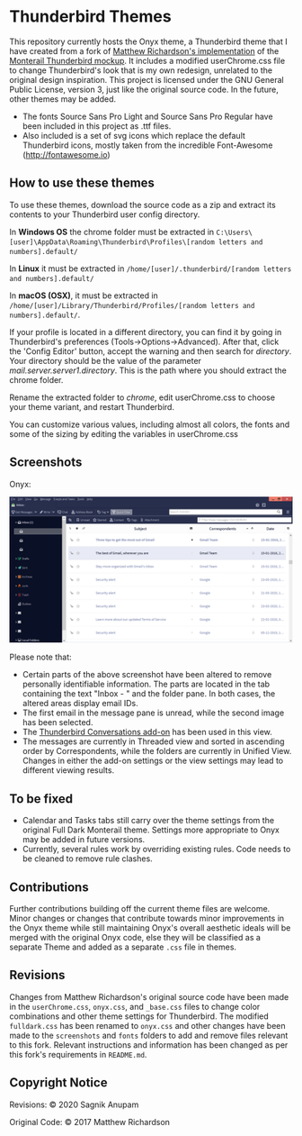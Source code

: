 # Thunderbird Themes

This repository currently hosts the Onyx theme, a Thunderbird theme that I have created from a fork of [Matthew Richardson's implementation](https://github.com/spymastermatt/thunderbird-monterail) of the [Monterail Thunderbird mockup](https://monterail.com/blog/2016/the-power-of-email-clients-why-did-we-redesign-thunderbird?utm_source=Thunderbird&utm_campaign=Dribbble&utm_medium=blogpost%22). It includes a modified userChrome.css file to change Thunderbird's look that is my own redesign, unrelated to the original design inspiration. This project is licensed under the GNU General Public License, version 3,  just like the original source code. In the future, other themes may be added.

* The fonts Source Sans Pro Light and Source Sans Pro Regular have been included in this project as .ttf files.
* Also included is a set of svg icons which replace the default Thunderbird icons, mostly taken from the incredible Font-Awesome (http://fontawesome.io)

## How to use these themes
To use these themes, download the source code as a zip and extract its contents to your
Thunderbird user config directory.

In **Windows OS** the chrome folder must be extracted in `C:\Users\[user]\AppData\Roaming\Thunderbird\Profiles\[random letters and numbers].default/`

In **Linux** it must be extracted in `/home/[user]/.thunderbird/[random letters and numbers].default/`

In **macOS (OSX)**, it must be extracted in `/home/[user]/Library/Thunderbird/Profiles/[random letters and numbers].default/`.

If your profile is located in a different directory, you can find it by going in Thunderbird's preferences (Tools->Options->Advanced). After that, click the 'Config Editor' button, accept the warning and then search for *directory*. Your directory should be the value of the parameter *mail.server.server1.directory*. This is the path where you should extract the chrome folder.

Rename the extracted folder to *chrome*, edit userChrome.css to choose your theme variant, and restart Thunderbird. 

You can customize various values, including almost all colors, the fonts and some of the sizing by editing the variables in userChrome.css

## Screenshots
Onyx:

<img src="screenshots/OnyxScreenshot.png">

Please note that:

* Certain parts of the above screenshot have been altered to remove personally identifiable information. The parts are located in the tab containing the text "Inbox - " and the folder pane. In both cases, the altered areas display email IDs.
* The first email in the message pane is unread, while the second image has been selected.
* The [Thunderbird Conversations add-on](https://addons.thunderbird.net/en-US/thunderbird/addon/gmail-conversation-view/?src=ss?src=ss) has been used in this view.
* The messages are currently in Threaded view and sorted in ascending order by Correspondents, while the folders are currently in Unified View. Changes in either the add-on settings or the view settings may lead to different viewing results.

## To be fixed

*  Calendar and Tasks tabs still carry over the theme settings from the original Full Dark Monterail theme. Settings more appropriate to Onyx may be added in future versions.
* Currently, several rules work by overriding existing rules. Code needs to be cleaned to remove rule clashes.

## Contributions

Further contributions building off the current theme files are welcome. Minor changes or changes that contribute towards minor improvements in the Onyx theme while still maintaining Onyx's overall aesthetic ideals will be merged with the original Onyx code, else they will be classified as a separate Theme and added as a separate `.css` file in themes.

## Revisions

Changes from Matthew Richardson's original source code have been made in the `userChrome.css`, `onyx.css`, and `_base.css` files to change color combinations and other theme settings for Thunderbird. The modified `fulldark.css` has been renamed to `onyx.css` and other changes have been made to the `screenshots` and `fonts` folders to add and remove files relevant to this fork. Relevant instructions and information has been changed as per this fork's requirements in `README.md`.

## Copyright Notice

Revisions: © 2020 Sagnik Anupam

Original Code: ©  2017 Matthew Richardson